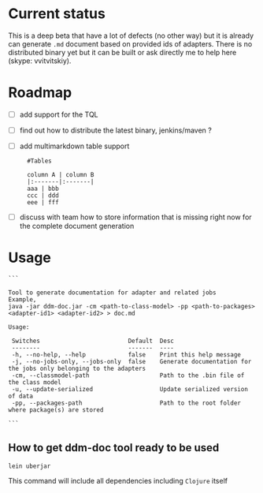 # Current status

This is a deep beta that have a lot of defects (no other way) but it is already can generate `.md` document based
on provided ids of adapters. There is no distributed binary yet but it can be built or ask directly me to help here (skype: vvitvitskiy).

# Roadmap

- [ ] add support for the TQL
- [ ] find out how to distribute the latest binary, jenkins/maven ?
- [ ] add multimarkdown table support

        #Tables

        column A | column B
        |:-------|:-------|
        aaa | bbb
        ccc | ddd
        eee | fff

- [ ] discuss with team how to store information that is missing right now for the complete document generation

# Usage

    ```

    Tool to generate documentation for adapter and related jobs
    Example,
    java -jar ddm-doc.jar -cm <path-to-class-model> -pp <path-to-packages> <adapter-id1> <adapter-id2> > doc.md

    Usage:

     Switches                         Default  Desc
     --------                         -------  ----
     -h, --no-help, --help            false    Print this help message
     -j, --no-jobs-only, --jobs-only  false    Generate documentation for the jobs only belonging to the adapters
     -cm, --classmodel-path                    Path to the .bin file of the class model
     -u, --update-serialized                   Update serialized version of data
     -pp, --packages-path                      Path to the root folder where package(s) are stored

    ```

## How to get ddm-doc tool ready to be used

`lein uberjar`

This command will include all dependencies including `Clojure` itself
